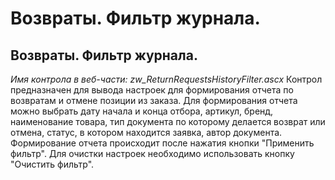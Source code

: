 ﻿---
description: 2.4.7
---
# Возвраты. Фильтр журнала.
## Возвраты. Фильтр журнала.
*Имя контрола в веб-части: zw_ReturnRequestsHistoryFilter.ascx*
Контрол предназначен для вывода настроек для формирования отчета по возвратам и отмене позиции из заказа.
Для формирования отчета можно выбрать дату начала и конца отбора, артикул, бренд, наименование товара, тип документа по которому делается возврат или отмена, статус, в котором находится заявка, автор документа.
Формирование отчета происходит после нажатия кнопки "Применить фильтр".
Для очистки настроек необходимо использовать кнопку "Очистить фильтр".
